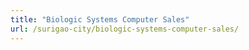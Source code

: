 ```yaml
---
title: "Biologic Systems Computer Sales"
url: /surigao-city/biologic-systems-computer-sales/
---
```

